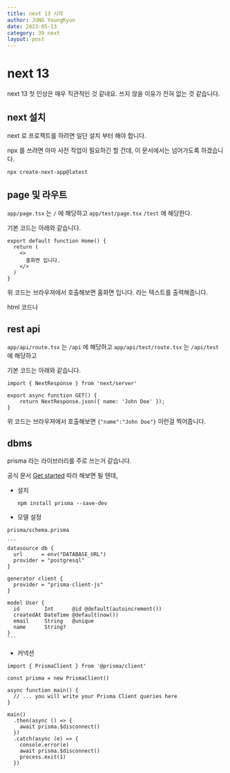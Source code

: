 ```yaml
---
title: next 13 시작
author: JUNG YoungKyun
date: 2023-05-13
category: 39 next
layout: post
---
```


# next 13

next 13 첫 인상은 매우 직관적인 것 같네요.
쓰지 않을 이유가 전혀 없는 것 같습니다.

## next 설치

next 로 프로젝트를 하려면 일단 설치 부터 해야 합니다.

npx 를 쓰려면 아마 사전 작업이 필요하긴 할 건데, 이 문서에서는
넘어가도록 하겠습니다.

```
npx create-next-app@latest
```

## page 및 라우트

`app/page.tsx` 는 `/` 에 해당하고
`app/test/page.tsx` `/test` 에 해당한다.

기본 코드는 아래와 같습니다.

```
export default function Home() {
  return (
    <>
      홈화면 입니다.
    </>
  )
}

```

위 코드는 브라우져에서 호출해보면
홈화면 입니다. 라는 텍스트를 출력해줍니다.

html 코드나 

## rest api

`app/api/route.tsx` 는 `/api` 에 해당하고
`app/api/test/route.tsx` 는 `/api/test` 에 해당하고

기본 코드는 아래와 같습니다.

```
import { NextResponse } from 'next/server'

export async function GET() {
    return NextResponse.json({ name: 'John Doe' });
}
```

위 코드는
브라우져에서 호출해보면 `{"name":"John Doe"}` 이런걸 찍어줍니다.

## dbms

prisma 라는 라이브러리를 주로 쓰는거 같습니다.

공식 문서 [Get started](https://www.prisma.io/docs/getting-started) 따라 해보면 될 텐데,

- 설치

    ```
    npm install prisma --save-dev
    ```

- 모델 설정

`prisma/schema.prisma`

    ```
    datasource db {
      url      = env("DATABASE_URL")
      provider = "postgresql"
    }
    
    generator client {
      provider = "prisma-client-js"
    }
    
    model User {
      id        Int      @id @default(autoincrement())
      createdAt DateTime @default(now())
      email     String   @unique
      name      String?
    }
    ```

- 커넥션

```
import { PrismaClient } from '@prisma/client'

const prisma = new PrismaClient()

async function main() {
  // ... you will write your Prisma Client queries here
}

main()
  .then(async () => {
    await prisma.$disconnect()
  })
  .catch(async (e) => {
    console.error(e)
    await prisma.$disconnect()
    process.exit(1)
  })
```

